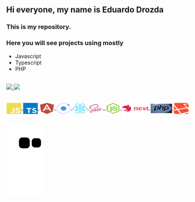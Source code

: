 ## Hi everyone, my name is Eduardo Drozda

### This is my repository.

### Here you will see projects using mostly 

- Javascript
- Typescript
- PHP

<br/>

<div>
  <a href="https://github.com/EduardoDrozda">
  <img height="180em" src="https://github-readme-stats.vercel.app/api?username=EduardoDrozda&show_icons=true&theme=dark&include_all_commits=true&count_private=true"/>
  <img height="180em" src="https://github-readme-stats.vercel.app/api/top-langs/?username=EduardoDrozda&layout=compact&langs_count=16&theme=dark"/>
<div>
<div style="display: inline_block"><br>
  <img align="center" alt="Eduardo-Js" height="30" width="40" src="https://raw.githubusercontent.com/devicons/devicon/master/icons/javascript/javascript-plain.svg">
  <img align="center" alt="Eduardo-Ts" height="30" width="40" src="https://raw.githubusercontent.com/devicons/devicon/master/icons/typescript/typescript-plain.svg">
  <img align="center" alt="Eduardo-Angular" height="30" width="40" src="https://raw.githubusercontent.com/devicons/devicon/master/icons/angularjs/angularjs-plain.svg">
  <img align="center" alt="Eduardo-Ionic" height="30" width="40" src="https://raw.githubusercontent.com/devicons/devicon/master/icons/ionic/ionic-original.svg">
  <img align="center" alt="Eduardo-React" height="30" width="40" src="https://raw.githubusercontent.com/devicons/devicon/master/icons/react/react-original.svg">
  <img align="center" alt="Eduardo-SASS" height="30" width="40" src="https://raw.githubusercontent.com/devicons/devicon/master/icons/sass/sass-original.svg">
  <img align="center" alt="Eduardo-Node" height="30" width="40" src="https://raw.githubusercontent.com/devicons/devicon/master/icons/nodejs/nodejs-original.svg">
  <img align="center" alt="Eduardo-Nestjs" height="60" width="70" src="https://raw.githubusercontent.com/devicons/devicon/master/icons/nestjs/nestjs-plain-wordmark.svg">
  <img align="center" alt="Eduardo-PHP" height="50" width="60" src="https://raw.githubusercontent.com/devicons/devicon/master/icons/php/php-original.svg">
  <img align="center" alt="Eduardo-Laravel" height="30" width="40" src="https://github.com/devicons/devicon/blob/master/icons/laravel/laravel-plain.svg">
</div>

![Snake animation](https://github.com/EduardoDrozda/EduardoDrozda/blob/output/github-contribution-grid-snake.svg)
